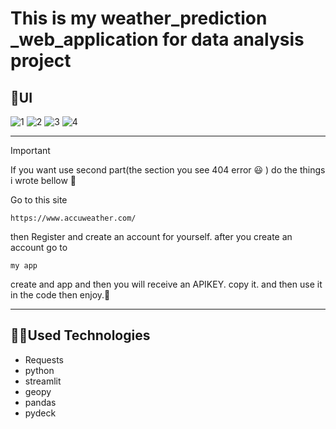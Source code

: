 # This is my weather_prediction _web_application for data analysis project





## 🎨UI
![1](https://github.com/user-attachments/assets/ee009940-ab95-4c65-884c-ca1a0d0f18cc)
![2](https://github.com/user-attachments/assets/35bf9016-d02d-4e25-8bd6-544ace3aeab6)
![3](https://github.com/user-attachments/assets/774a4008-4aa2-434e-ae10-101a268c08f8)
![4](https://github.com/user-attachments/assets/77d59c1f-1fee-468e-807e-999987584412)

---


> [!IMPORTANT]  
> If you want use second part(the section you see 404 error 😃 ) do the things i wrote bellow 🌝

Go to this site
```
https://www.accuweather.com/
```
then Register and create an account for yourself.
after you create an account go to
```
my app
```
create and app and then you will receive an APIKEY.
copy it.
and then use it in the code then enjoy.👼

---

## 👨‍💻Used Technologies
- Requests
- python
- streamlit
- geopy
- pandas
- pydeck
